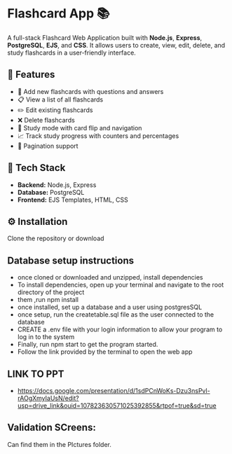 # Flashcard App 📚

A full-stack Flashcard Web Application built with **Node.js**, **Express**, **PostgreSQL**, **EJS**, and **CSS**. It allows users to create, view, edit, delete, and study flashcards in a user-friendly interface.

## 🚀 Features

- 📝 Add new flashcards with questions and answers
- 📋 View a list of all flashcards
- ✏️ Edit existing flashcards
- ❌ Delete flashcards
- 🔁 Study mode with card flip and navigation
- 📈 Track study progress with counters and percentages
- 📄 Pagination support

## 🧱 Tech Stack

- **Backend:** Node.js, Express
- **Database:** PostgreSQL
- **Frontend:** EJS Templates, HTML, CSS


## ⚙️ Installation
Clone the repository or download


## Database setup instructions
- once cloned or downloaded and unzipped, install dependencies
- To install dependencies, open up your terminal and navigate to the root directory of the project
- them ,run npm install
- once installed, set up a database and a user using postgresSQL
- once setup, run the createtable.sql file as the user connected to the database
- CREATE a .env file with your login information to allow your program to log in to the system
- Finally, run npm start to get the program started.
- Follow the link provided by the terminal to open the web app

## LINK TO PPT

- https://docs.google.com/presentation/d/1sdPCnWoKs-Dzu3nsPvl-rAOgXmyIaUsN/edit?usp=drive_link&ouid=107823630571025392855&rtpof=true&sd=true


## Validation SCreens:

Can find them in the PIctures folder.